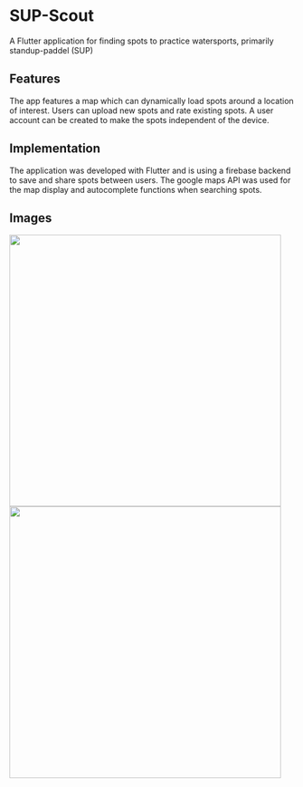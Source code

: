 # SUP-Scout
A Flutter application for finding spots to practice watersports, primarily standup-paddel (SUP)

## Features
The app features a map which can dynamically load spots around a location of interest.
Users can upload new spots and rate existing spots.
A user account can be created to make the spots independent of the device.

## Implementation
The application was developed with Flutter and is using a firebase backend to save and share spots between users.
The google maps API was used for the map display and autocomplete functions when searching spots.

## Images
<img src="https://github.com/user-attachments/assets/ec933c4c-3844-4008-a53b-23ea456cc50d" width="480">
<img src="https://github.com/user-attachments/assets/d2867378-9754-4cf1-ac3e-450854f9a99c" width="480">



